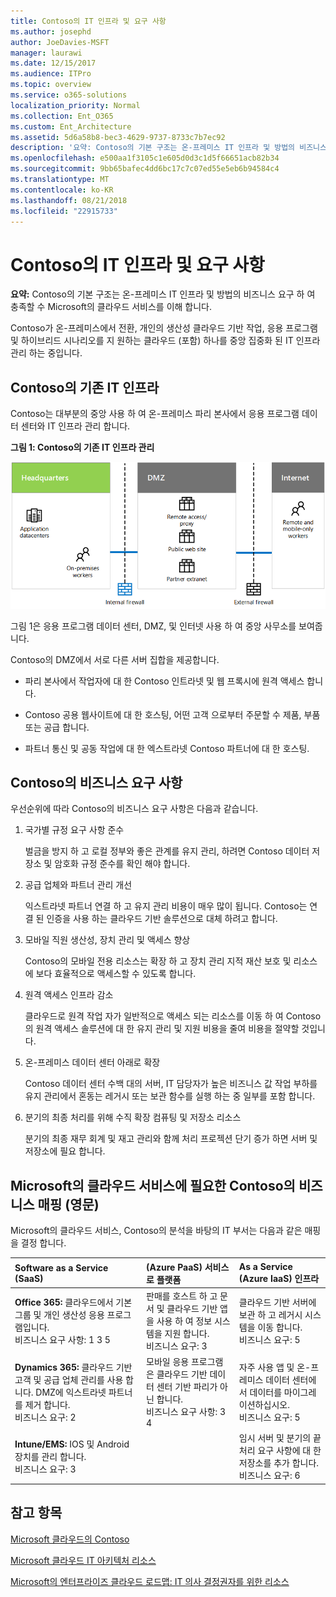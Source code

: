 ```yaml
---
title: Contoso의 IT 인프라 및 요구 사항
ms.author: josephd
author: JoeDavies-MSFT
manager: laurawi
ms.date: 12/15/2017
ms.audience: ITPro
ms.topic: overview
ms.service: o365-solutions
localization_priority: Normal
ms.collection: Ent_O365
ms.custom: Ent_Architecture
ms.assetid: 5d6a58b8-bec3-4629-9737-8733c7b7ec92
description: '요약: Contoso의 기본 구조는 온-프레미스 IT 인프라 및 방법의 비즈니스 요구 하 여 충족할 수 Microsoft의 클라우드 서비스를 이해 합니다.'
ms.openlocfilehash: e500aa1f3105c1e605d0d3c1d5f66651acb82b34
ms.sourcegitcommit: 9bb65bafec4dd6bc17c7c07ed55e5eb6b94584c4
ms.translationtype: MT
ms.contentlocale: ko-KR
ms.lasthandoff: 08/21/2018
ms.locfileid: "22915733"
---
```

# <a name="contosos-it-infrastructure-and-needs"></a>Contoso의 IT 인프라 및 요구 사항

 **요약:** Contoso의 기본 구조는 온-프레미스 IT 인프라 및 방법의 비즈니스 요구 하 여 충족할 수 Microsoft의 클라우드 서비스를 이해 합니다.
  
Contoso가 온-프레미스에서 전환, 개인의 생산성 클라우드 기반 작업, 응용 프로그램 및 하이브리드 시나리오를 지 원하는 클라우드 (포함) 하나를 중앙 집중화 된 IT 인프라 관리 하는 중입니다.
  
## <a name="contosos-existing-it-infrastructure"></a>Contoso의 기존 IT 인프라

Contoso는 대부분의 중앙 사용 하 여 온-프레미스 파리 본사에서 응용 프로그램 데이터 센터와 IT 인프라 관리 합니다.
  
**그림 1: Contoso의 기존 IT 인프라 관리**

![Contoso의 기존 IT 인프라](media/Contoso-Poster/Existing-IT.png)
  
그림 1은 응용 프로그램 데이터 센터, DMZ, 및 인터넷 사용 하 여 중앙 사무소를 보여줍니다.
  
Contoso의 DMZ에서 서로 다른 서버 집합을 제공합니다.
  
- 파리 본사에서 작업자에 대 한 Contoso 인트라넷 및 웹 프록시에 원격 액세스 합니다.
    
- Contoso 공용 웹사이트에 대 한 호스팅, 어떤 고객 으로부터 주문할 수 제품, 부품 또는 공급 합니다.
    
- 파트너 통신 및 공동 작업에 대 한 엑스트라넷 Contoso 파트너에 대 한 호스팅.
    
## <a name="contosos-business-needs"></a>Contoso의 비즈니스 요구 사항

우선순위에 따라 Contoso의 비즈니스 요구 사항은 다음과 같습니다.
  
1. 국가별 규정 요구 사항 준수
    
    벌금을 방지 하 고 로컬 정부와 좋은 관계를 유지 관리, 하려면 Contoso 데이터 저장소 및 암호화 규정 준수를 확인 해야 합니다.
    
2. 공급 업체와 파트너 관리 개선
    
    익스트라넷 파트너 연결 하 고 유지 관리 비용이 매우 많이 됩니다. Contoso는 연결 된 인증을 사용 하는 클라우드 기반 솔루션으로 대체 하려고 합니다.
    
3. 모바일 직원 생산성, 장치 관리 및 액세스 향상
    
    Contoso의 모바일 전용 리소스는 확장 하 고 장치 관리 지적 재산 보호 및 리소스에 보다 효율적으로 액세스할 수 있도록 합니다.
    
4. 원격 액세스 인프라 감소
    
    클라우드로 원격 작업 자가 일반적으로 액세스 되는 리소스를 이동 하 여 Contoso의 원격 액세스 솔루션에 대 한 유지 관리 및 지원 비용을 줄여 비용을 절약할 것입니다.
    
5. 온-프레미스 데이터 센터 아래로 확장
    
    Contoso 데이터 센터 수백 대의 서버, IT 담당자가 높은 비즈니스 값 작업 부하를 유지 관리에서 혼동는 레거시 또는 보관 함수를 실행 하는 중 일부를 포함 합니다.
    
6. 분기의 최종 처리를 위해 수직 확장 컴퓨팅 및 저장소 리소스
    
    분기의 최종 재무 회계 및 재고 관리와 함께 처리 프로젝션 단기 증가 하면 서버 및 저장소에 필요 합니다.
    
## <a name="mapping-contosos-business-needs-to-microsofts-cloud-offerings"></a>Microsoft의 클라우드 서비스에 필요한 Contoso의 비즈니스 매핑 (영문)

Microsoft의 클라우드 서비스, Contoso의 분석을 바탕의 IT 부서는 다음과 같은 매핑을 결정 합니다.
  
|**Software as a Service (SaaS)**|**(Azure PaaS) 서비스로 플랫폼**|**As a Service (Azure IaaS) 인프라**|
|:-----|:-----|:-----|
|**Office 365:** 클라우드에서 기본 그룹 및 개인 생산성 응용 프로그램입니다. <br/> 비즈니스 요구 사항: 1 3 5  <br/> |판매를 호스트 하 고 문서 및 클라우드 기반 앱을 사용 하 여 정보 시스템을 지원 합니다.  <br/> 비즈니스 요구: 3  <br/> |클라우드 기반 서버에 보관 하 고 레거시 시스템을 이동 합니다.  <br/> 비즈니스 요구: 5  <br/> |
|**Dynamics 365:** 클라우드 기반 고객 및 공급 업체 관리를 사용 합니다. DMZ에 익스트라넷 파트너를 제거 합니다.<br/> 비즈니스 요구: 2  <br/> |모바일 응용 프로그램은 클라우드 기반 데이터 센터 기반 파리가 아닌 합니다.  <br/> 비즈니스 요구 사항: 3 4  <br/> |자주 사용 앱 및 온-프레미스 데이터 센터에서 데이터를 마이그레이션하십시오.  <br/> 비즈니스 요구: 5  <br/> |
|**Intune/EMS:** IOS 및 Android 장치를 관리 합니다. <br/> 비즈니스 요구: 3  <br/> ||임시 서버 및 분기의 끝 처리 요구 사항에 대 한 저장소를 추가 합니다.  <br/> 비즈니스 요구: 6  <br/> |
   
## <a name="see-also"></a>참고 항목

[Microsoft 클라우드의 Contoso](contoso-in-the-microsoft-cloud.md)
  
[Microsoft 클라우드 IT 아키텍처 리소스](microsoft-cloud-it-architecture-resources.md)

[Microsoft의 엔터프라이즈 클라우드 로드맵: IT 의사 결정권자를 위한 리소스](https://sway.com/FJ2xsyWtkJc2taRD)


